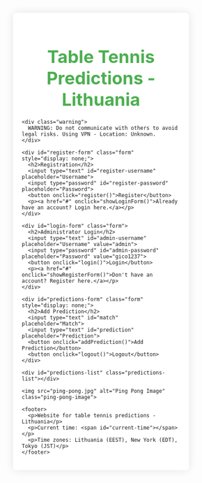 <!DOCTYPE html>
<html lang="en">
<head>
  <meta charset="UTF-8">
  <meta name="viewport" content="width=device-width, initial-scale=1.0">
  <title>Table Tennis Predictions - Lithuania</title>
  <style>
    /* Reset margins and paddings */
    * {
      margin: 0;
      padding: 0;
      box-sizing: border-box;
    }

    /* Styles for body */
    body {
      font-family: 'Segoe UI', Tahoma, Geneva, Verdana, sans-serif;
      background-color: #f0f0f0;
      display: flex;
      justify-content: center;
      align-items: center;
      height: 100vh;
      color: #333;
    }

    /* Main container */
    .container {
      max-width: 800px;
      width: 100%;
      padding: 20px;
      background-color: #fff;
      border-radius: 8px;
      box-shadow: 0 0 20px rgba(0, 0, 0, 0.1);
    }

    /* Header */
    header {
      text-align: center;
      margin-bottom: 20px;
    }

    header h1 {
      color: #4CAF50;
      font-size: 2.5rem;
    }

    /* Warning */
    .warning {
      background-color: #f44336;
      color: white;
      text-align: center;
      padding: 10px;
      margin-bottom: 20px;
      border-radius: 4px;
      font-weight: bold;
    }

    /* Form */
    .form {
      margin-bottom: 20px;
    }

    .form h2 {
      margin-bottom: 10px;
      color: #555;
      text-align: center;
    }

    .form input[type="text"],
    .form input[type="password"],
    .form button {
      width: 100%;
      padding: 12px;
      margin-bottom: 10px;
      border: 1px solid #ccc;
      border-radius: 4px;
      font-size: 1rem;
      outline: none;
    }

    .form button {
      background-color: #4CAF50;
      color: white;
      cursor: pointer;
      transition: background-color 0.3s ease;
    }

    .form button:hover {
      background-color: #45a049;
    }

    .form p {
      text-align: center;
      margin-top: 10px;
    }

    .form p a {
      color: #007bff;
      text-decoration: none;
    }

    .form p a:hover {
      text-decoration: underline;
    }

    /* Predictions List */
    .predictions-list {
      margin-top: 20px;
    }

    .predictions-list div {
      background-color: #f9f9f9;
      border: 1px solid #ddd;
      padding: 12px;
      margin-bottom: 10px;
      border-radius: 4px;
      font-size: 1rem;
    }

    /* Ping Pong Image */
    .ping-pong-image {
      margin-top: 20px;
      max-width: 100%;
      height: auto;
      display: block;
      margin-left: auto;
      margin-right: auto;
    }

    /* Footer */
    footer {
      margin-top: 20px;
      text-align: center;
      color: #888;
    }
  </style>
</head>
<body>
  <div class="container">
    <header>
      <h1>Table Tennis Predictions - Lithuania</h1>
    </header>

    <div class="warning">
      WARNING: Do not communicate with others to avoid legal risks. Using VPN - Location: Unknown.
    </div>

    <div id="register-form" class="form" style="display: none;">
      <h2>Registration</h2>
      <input type="text" id="register-username" placeholder="Username">
      <input type="password" id="register-password" placeholder="Password">
      <button onclick="register()">Register</button>
      <p><a href="#" onclick="showLoginForm()">Already have an account? Login here.</a></p>
    </div>

    <div id="login-form" class="form">
      <h2>Administrator Login</h2>
      <input type="text" id="admin-username" placeholder="Username" value="admin">
      <input type="password" id="admin-password" placeholder="Password" value="gico1237">
      <button onclick="login()">Login</button>
      <p><a href="#" onclick="showRegisterForm()">Don't have an account? Register here.</a></p>
    </div>

    <div id="predictions-form" class="form" style="display: none;">
      <h2>Add Prediction</h2>
      <input type="text" id="match" placeholder="Match">
      <input type="text" id="prediction" placeholder="Prediction">
      <button onclick="addPrediction()">Add Prediction</button>
      <button onclick="logout()">Logout</button>
    </div>

    <div id="predictions-list" class="predictions-list"></div>
    
    <img src="ping-pong.jpg" alt="Ping Pong Image" class="ping-pong-image">

    <footer>
      <p>Website for table tennis predictions - Lithuania</p>
      <p>Current time: <span id="current-time"></span></p>
      <p>Time zones: Lithuania (EEST), New York (EDT), Tokyo (JST)</p>
    </footer>
  </div>

  <script>
    document.addEventListener('DOMContentLoaded', () => {
      const adminLoggedIn = localStorage.getItem('adminLoggedIn');
      const giancarloitaLoggedIn = localStorage.getItem('giancarloitaLoggedIn');

      if (adminLoggedIn === 'true') {
        showPredictionsForm();
      } else if (giancarloitaLoggedIn === 'true') {
        showPredictionsListOnly();
      }

      updateTime();
      setInterval(updateTime, 1000); // Update time every second
      fetchPredictions(); // Fetch predictions initially
    });

    function login() {
      const username = document.getElementById('admin-username').value;
      const password = document.getElementById('admin-password').value;

      // Check admin credentials
      if (username === 'admin' && password === 'gico1237') {
        localStorage.setItem('adminLoggedIn', 'true');
        localStorage.removeItem('giancarloitaLoggedIn'); // Remove giancarloita login if admin logs in
        showPredictionsForm();
      } else if (username === 'giancarloita' && password === 'itagianca16') {
        localStorage.setItem('giancarloitaLoggedIn', 'true');
        localStorage.removeItem('adminLoggedIn'); // Remove admin login if giancarloita logs in
        showPredictionsListOnly();
        alert('WELCOME TO THE TEAM. DO NOT DISCLOSE THIS INFORMATION TO AVOID PROBLEMS');
      } else {
        alert('Invalid username or password');
      }
    }

    function logout() {
      localStorage.removeItem('adminLoggedIn');
      localStorage.removeItem('giancarloitaLoggedIn');
      showLoginForm();
    }

    function showLoginForm() {
      document.getElementById('login-form').style.display = 'block';
      document.getElementById('predictions-form').style.display = 'none';
      document.getElementById('register-form').style.display = 'none';
    }

    function showPredictionsForm() {
      document.getElementById('login-form').style.display = 'none';
      document.getElementById('predictions-form').style.display = 'block';
      document.getElementById('register-form').style.display = 'none';
      fetchPredictions();
    }

    function showPredictionsListOnly() {
      document.getElementById('login-form').style.display = 'none';
      document.getElementById('predictions-form').style.display = 'none';
      document.getElementById('register-form').style.display = 'none';
      fetchPredictions();
    }

    function showRegisterForm() {
      document.getElementById('login-form').style.display = 'none';
      document.getElementById('predictions-form').style.display = 'none';
      document.getElementById('register-form').style.display = 'block';
    }

    function register() {
      const username = document.getElementById('register-username').value;
      const password = document.getElementById('register-password').value;

      // Allow registration only for the specific user
      if (username === 'giancarloita' && password === 'itagianca16') {
        alert('WELCOME TO THE TEAM. DO NOT DISCLOSE THIS INFORMATION TO AVOID PROBLEMS');
        showLoginForm();
      } else {
        alert('Registration is restricted to specific users.');
      }

      document.getElementById('register-username').value = '';
      document.getElementById('register-password').value = '';
    }

    function addPrediction() {
      const match = document.getElementById('match').value;
      const prediction = document.getElementById('prediction').value;

      if (match && prediction) {
        const predictions = JSON.parse(localStorage.getItem('predictions')) || [];
        predictions.push({ match, prediction });
        localStorage.setItem('predictions', JSON.stringify(predictions));
        fetchPredictions();
        document.getElementById('match').value = '';
        document.getElementById('prediction').value = '';
      } else {
        alert('Please fill in both fields');
      }
    }

    function fetchPredictions() {
      const predictionsList = document.getElementById('predictions-list');
      predictionsList.innerHTML = '';

      const predictions = JSON.parse(localStorage.getItem('predictions')) || [];
      predictions.forEach(prediction => {
        const div = document.createElement('div');
        div.textContent = `Match: ${prediction.match}, Prediction: ${prediction.prediction}`;
        predictionsList.appendChild(div);
      });
    }

    function updateTime() {
      const now = new Date();
      document.getElementById('current-time').textContent = now.toLocaleTimeString();

      // Update other time zones if necessary
    }
  </script>
</body>
</html>

